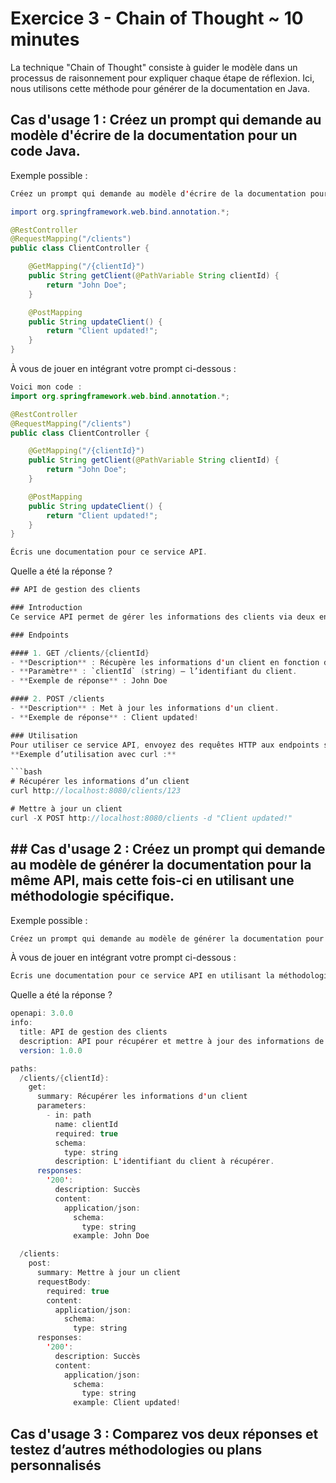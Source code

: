 # Exercice 3 - Chain of Thought ~ 10 minutes

La technique "Chain of Thought" consiste à guider le modèle dans un processus de raisonnement pour expliquer chaque étape de réflexion. Ici, nous utilisons cette méthode pour générer de la documentation en Java.

## Cas d'usage 1 : Créez un prompt qui demande au modèle d'écrire de la documentation pour un code Java.

Exemple possible :

```java
Créez un prompt qui demande au modèle d'écrire de la documentation pour un code Java.

import org.springframework.web.bind.annotation.*;

@RestController
@RequestMapping("/clients")
public class ClientController {

    @GetMapping("/{clientId}")
    public String getClient(@PathVariable String clientId) {
        return "John Doe";
    }

    @PostMapping
    public String updateClient() {
        return "Client updated!";
    }
}
```

À vous de jouer en intégrant votre prompt ci-dessous :

```java
Voici mon code :
import org.springframework.web.bind.annotation.*;

@RestController
@RequestMapping("/clients")
public class ClientController {

    @GetMapping("/{clientId}")
    public String getClient(@PathVariable String clientId) {
        return "John Doe";
    }

    @PostMapping
    public String updateClient() {
        return "Client updated!";
    }
}

Écris une documentation pour ce service API.
```

Quelle a été la réponse ?

```java
## API de gestion des clients

### Introduction
Ce service API permet de gérer les informations des clients via deux endpoints : un pour obtenir les informations d'un client spécifique et un pour mettre à jour les informations d'un client.

### Endpoints

#### 1. GET /clients/{clientId}
- **Description** : Récupère les informations d'un client en fonction de son identifiant.
- **Paramètre** : `clientId` (string) – l’identifiant du client.
- **Exemple de réponse** : John Doe

#### 2. POST /clients
- **Description** : Met à jour les informations d'un client.
- **Exemple de réponse** : Client updated!

### Utilisation
Pour utiliser ce service API, envoyez des requêtes HTTP aux endpoints spécifiés en utilisant l’URL de base.
**Exemple d’utilisation avec curl :**

```bash
# Récupérer les informations d’un client
curl http://localhost:8080/clients/123

# Mettre à jour un client
curl -X POST http://localhost:8080/clients -d "Client updated!"
```

## ## Cas d'usage 2 : Créez un prompt qui demande au modèle de générer la documentation pour la même API, mais cette fois-ci en utilisant une méthodologie spécifique.

Exemple possible :

```java
Créez un prompt qui demande au modèle de générer la documentation pour la même API, mais cette fois-ci en utilisant une méthodologie spécifique comme OpenAPI
```

À vous de jouer en intégrant votre prompt ci-dessous :

```java
Écris une documentation pour ce service API en utilisant la méthodologie OpenAPI.
```
Quelle a été la réponse ?

```java
openapi: 3.0.0
info:
  title: API de gestion des clients
  description: API pour récupérer et mettre à jour des informations de clients.
  version: 1.0.0

paths:
  /clients/{clientId}:
    get:
      summary: Récupérer les informations d'un client
      parameters:
        - in: path
          name: clientId
          required: true
          schema:
            type: string
          description: L'identifiant du client à récupérer.
      responses:
        '200':
          description: Succès
          content:
            application/json:
              schema:
                type: string
              example: John Doe

  /clients:
    post:
      summary: Mettre à jour un client
      requestBody:
        required: true
        content:
          application/json:
            schema:
              type: string
      responses:
        '200':
          description: Succès
          content:
            application/json:
              schema:
                type: string
              example: Client updated!
```
## Cas d'usage 3 : Comparez vos deux réponses et testez d’autres méthodologies ou plans personnalisés
